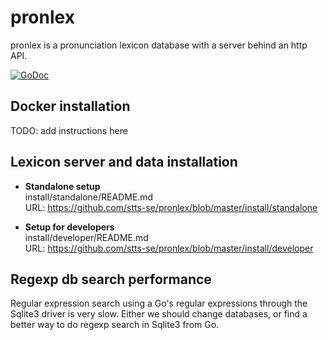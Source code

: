 # pronlex
pronlex is a pronunciation lexicon database with a server behind an http API.

[![GoDoc](https://godoc.org/github.com/stts-se/pronlex?status.svg)](https://godoc.org/github.com/stts-se/pronlex)


## Docker installation

TODO: add instructions here


## Lexicon server and data installation

* **Standalone setup**    
install/standalone/README.md   
URL: https://github.com/stts-se/pronlex/blob/master/install/standalone

* **Setup for developers**    
install/developer/README.md   
URL: https://github.com/stts-se/pronlex/blob/master/install/developer



## Regexp db search performance

Regular expression search using a Go's regular expressions through the Sqlite3 driver is very slow. Either we should change databases, or find a better way to do regexp search in Sqlite3 from Go.


